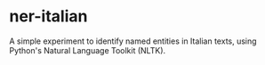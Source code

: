 # ner-italian
A simple experiment to identify named entities in Italian texts, using Python's Natural Language Toolkit (NLTK).
